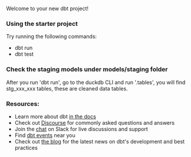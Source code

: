 Welcome to your new dbt project!

### Using the starter project

Try running the following commands:

- dbt run
- dbt test

### Check the staging models under models/staging folder

After you run 'dbt run', go to the duckdb CLI and run '.tables', you
will find stg_xxx_xxx tables, these are cleaned data tables.

### Resources:

- Learn more about dbt [in the docs](https://docs.getdbt.com/docs/introduction)
- Check out [Discourse](https://discourse.getdbt.com/) for commonly asked questions and answers
- Join the [chat](https://community.getdbt.com/) on Slack for live discussions and support
- Find [dbt events](https://events.getdbt.com) near you
- Check out [the blog](https://blog.getdbt.com/) for the latest news on dbt's development and best practices

